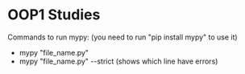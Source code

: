 # OOP1 Studies

Commands to run mypy: (you need to run "pip install mypy" to use it)
- mypy "file_name.py"
- mypy "file_name.py" --strict (shows which line have errors)
